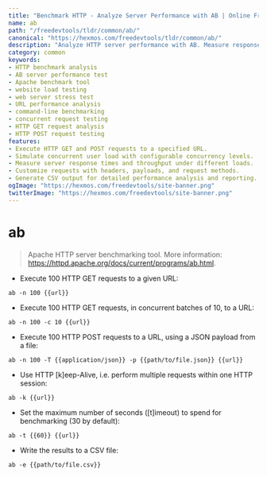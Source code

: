 ```yaml
---
title: "Benchmark HTTP - Analyze Server Performance with AB | Online Free DevTools by Hexmos"
name: ab
path: "/freedevtools/tldr/common/ab/"
canonical: "https://hexmos.com/freedevtools/tldr/common/ab/"
description: "Analyze HTTP server performance with AB. Measure response times, concurrency, and overall efficiency using this command-line benchmarking tool. Free online tool, no registration required."
category: common
keywords:
- HTTP benchmark analysis
- AB server performance test
- Apache benchmark tool
- website load testing
- web server stress test
- URL performance analysis
- command-line benchmarking
- concurrent request testing
- HTTP GET request analysis
- HTTP POST request testing
features:
- Execute HTTP GET and POST requests to a specified URL.
- Simulate concurrent user load with configurable concurrency levels.
- Measure server response times and throughput under different loads.
- Customize requests with headers, payloads, and request methods.
- Generate CSV output for detailed performance analysis and reporting.
ogImage: "https://hexmos.com/freedevtools/site-banner.png"
twitterImage: "https://hexmos.com/freedevtools/site-banner.png"
---
```


# ab

> Apache HTTP server benchmarking tool.
> More information: <https://httpd.apache.org/docs/current/programs/ab.html>.

- Execute 100 HTTP GET requests to a given URL:

`ab -n 100 {{url}}`

- Execute 100 HTTP GET requests, in concurrent batches of 10, to a URL:

`ab -n 100 -c 10 {{url}}`

- Execute 100 HTTP POST requests to a URL, using a JSON payload from a file:

`ab -n 100 -T {{application/json}} -p {{path/to/file.json}} {{url}}`

- Use HTTP [k]eep-Alive, i.e. perform multiple requests within one HTTP session:

`ab -k {{url}}`

- Set the maximum number of seconds ([t]imeout) to spend for benchmarking (30 by default):

`ab -t {{60}} {{url}}`

- Write the results to a CSV file:

`ab -e {{path/to/file.csv}}`
